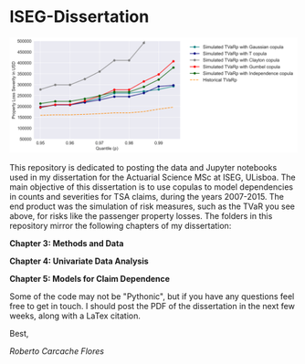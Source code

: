 # ISEG-Dissertation

![logo1](assets/pls_tvar.png)


This repository is dedicated to posting the data and Jupyter notebooks used in my dissertation for the Actuarial Science MSc at ISEG, ULisboa. The main objective of this dissertation is to use copulas to model dependencies in counts and severities for TSA claims, during the years 2007-2015. The end product was the simulation of risk measures, such as the TVaR you see above, for risks like the passenger property losses. The folders in this repository mirror the following chapters of my dissertation:

**Chapter 3: Methods and Data**

**Chapter 4: Univariate Data Analysis**

**Chapter 5: Models for Claim Dependence**

Some of the code may not be "Pythonic", but if you have any questions feel free to get in touch. I should post the PDF of the dissertation in the next few weeks, along with a LaTex citation.

Best, 

*Roberto Carcache Flores* 
